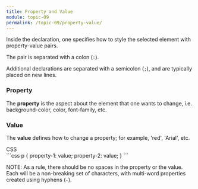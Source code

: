 ```yaml
---
title: Property and Value
module: topic-09
permalink: /topic-09/property-value/
---
```


<div class="divider-heading"></div>

Inside the declaration, one specifies how to style the selected element with property-value pairs.

The pair is separated with a colon (`:`).

Additional declarations are separated with a semicolon (`;`), and are typically placed on new lines.

### Property

The **property** is the aspect about the element that one wants to change, i.e. background-color, color, font-family, etc.

### Value

The **value** defines how to change a property; for example, 'red', 'Arial', etc.

<div class="code-heading">
  <span class="css">CSS</span>
</div>
```css
p {
    property-1: value;
    property-2: value;
}
```

<span class="label label-info">NOTE:</span> As a rule, there should be no spaces in the property or the value. Each will be a non-breaking set of characters, with multi-word properties created using hyphens (`-`).
